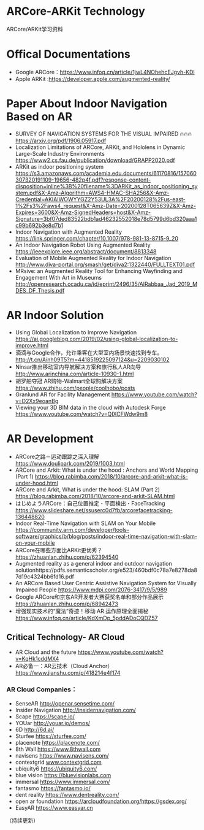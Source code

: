 # ARCore-ARKit Technology
ARCore/ARKit学习资料
# Offical Documentations
- Google ARCore：https://www.infoq.cn/article/1jwL4NOhehcEJgvh-KDI
- Apple ARKit :https://developer.apple.com/augmented-reality/

# Paper About Indoor Navigation Based on AR
- SURVEY OF NAVIGATION SYSTEMS FOR THE VISUAL IMPAIRED 🔥🔥🔥 https://arxiv.org/pdf/1906.05917.pdf
- Localization Limitations of ARCore, ARKit, and Hololens in Dynamic
Large-Scale Industry Environments https://www2.cs.fau.de/publication/download/GRAPP2020.pdf
- ARKit as indoor positioning system https://s3.amazonaws.com/academia.edu.documents/61170816/157060307320191109-19656-482p4f.pdf?response-content-disposition=inline%3B%20filename%3DARKit_as_indoor_positioning_system.pdf&X-Amz-Algorithm=AWS4-HMAC-SHA256&X-Amz-Credential=AKIAIWOWYYGZ2Y53UL3A%2F20200128%2Fus-east-1%2Fs3%2Faws4_request&X-Amz-Date=20200128T065639Z&X-Amz-Expires=3600&X-Amz-SignedHeaders=host&X-Amz-Signature=3bf07ded83522bdb1ad46232552018e78d5799d6bd320aaa1c99b692b3e8d7b1
- Indoor Navigation with Augmented Reality https://link.springer.com/chapter/10.1007/978-981-13-8715-9_20
- An Indoor Navigation Robot Using Augmented Reality https://ieeexplore.ieee.org/abstract/document/8813348
- Evaluation of Mobile Augmented Reality for Indoor Navigation http://www.diva-portal.org/smash/get/diva2:1322440/FULLTEXT01.pdf
- MRsive: an Augmented Reality Tool for Enhancing Wayfinding and Engagement With Art in Museums http://openresearch.ocadu.ca/id/eprint/2496/35/AlRabbaa_Jad_2019_MDES_DF_Thesis.pdf


# AR Indoor Solution 
- Using Global Localization to Improve Navigation https://ai.googleblog.com/2019/02/using-global-localization-to-improve.html
- 滴滴与Google合作，允许乘客在大型室内场景快速找到专车。 http://t.cn/Ainh09T5?m=4418519225097124&u=2209030102
- Ninsar推出移动室内导航解决方案和旅行私人AR向导 http://www.arinchina.com/article-10930-1.html
- 胡罗舶夺冠 AR购物-Walmart全球购解决方案 https://www.zhihu.com/people/coolhobo/posts
- Granlund AR for Facility Management https://www.youtube.com/watch?v=D2Xx9eoanBg
- Viewing your 3D BIM data in the cloud with Autodesk Forge https://www.youtube.com/watch?v=QIXCFWdw9m8


# AR Development
- ARCore之路－运动跟踪之深入理解 https://www.doulipark.com/2019/1003.html
- ARCore and Arkit: What is under the hood : Anchors and World Mapping (Part 1) https://blog.rabimba.com/2018/10/arcore-and-arkit-what-is-under-hood.html
- ARCore and Arkit, What is under the hood: SLAM (Part 2) https://blog.rabimba.com/2018/10/arcore-and-arkit-SLAM.html
- はじめようARCore：自己位置推定・平面検出・FaceTracking https://www.slideshare.net/ssuserc0d7fb/arcorefacetracking-136448820
- Indoor Real-Time Navigation with SLAM on Your Mobile https://community.arm.com/developer/tools-software/graphics/b/blog/posts/indoor-real-time-navigation-with-slam-on-your-mobile
- ARCore在哪些方面比ARKit更优秀？https://zhuanlan.zhihu.com/p/62394540
- Augmented reality as a general indoor and outdoor navigation solutionhttps://pdfs.semanticscholar.org/e523/460bdf0c78a7e8278da87d19c4324bb6fd16.pdf
- An ARCore Based User Centric Assistive Navigation System for Visually Impaired People https://www.mdpi.com/2076-3417/9/5/989
- Google ARCore和京东AR开发者大赛获奖名单和部分作品展示 https://zhuanlan.zhihu.com/p/68942473
- 增强现实技术的“魔法”奇迹！移动 AR 运作原理全面揭秘 https://www.infoq.cn/article/KdXmDp_5pddADoCQDZ57

## Critical Technology- AR Cloud
- AR Cloud and the future https://www.youtube.com/watch?v=KqHk1cddMX4
- AR必备一：AR云技术（Cloud Anchor）https://www.jianshu.com/p/418214e4f174
### AR Cloud Companies：
- SenseAR http://openar.sensetime.com/
- Insider Navigation http://insidernavigation.com/
- Scape https://scape.io/
- YOUar http://youar.io/demos/
- 6D http://6d.ai/
- Sturfee https://sturfee.com/
- placenote https://placenote.com/
- 8th Wall https://www.8thwall.com
- navisens https://www.navisens.com/
- contextgrid www.contextgrid.com
- ubiquity6 https://ubiquity6.com/
- blue vision https://bluevisionlabs.com
- immersal https://www.immersal.com/
- fantasmo https://fantasmo.io/
- dent reality https://www.dentreality.com/
- open ar foundation https://arcloudfoundation.org/https://gsdex.org/
- EasyAR https://www.easyar.cn










（持续更新）
